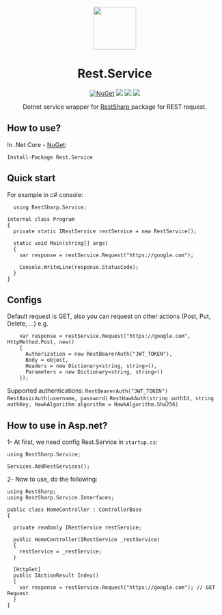 <div align="center">
  <p>
    <a href="https://www.nuget.org/packages/Rest.Service/" target="_blank">
      <img src="https://api.nuget.org/v3-flatcontainer/rest.service/1.0.4/icon" width="100px" />
    </a>
  <h1>Rest.Service</h1>
  </p>
  <p>
    <a href="https://www.nuget.org/packages/Rest.Service/" target="_blank"><img src="https://img.shields.io/nuget/v/Rest.Service.svg" alt="NuGet" /></a>
    <a href="https://docs.microsoft.com/en-us/aspnet/core/release-notes/aspnetcore-5.0" target="_blank"><img src="https://badgen.net/badge/.net/v5.0/purple"/></a>
    <a href="https://www.nuget.org/packages/Rest.Service" target="_blank"><img src="https://img.shields.io/nuget/dt/Rest.Service"/></a>
    <a href="https://github.com/ellerbrock/open-source-badges" target="_blank"><img src="https://badges.frapsoft.com/os/v1/open-source.svg?v=103"/></a>
  </p>
  <p>Dotnet service wrapper for <a href="https://github.com/restsharp/RestSharp"> RestSharp </a> package for REST request.</p>
</div>

## How to use?
In .Net Core - [NuGet](https://www.nuget.org/packages/Rest.Service):
```
Install-Package Rest.Service
```

## Quick start
For example in c# console:
```
  using RestSharp.Service;
```
```
internal class Program
{
  private static IRestService restService = new RestService();
  
  static void Main(string[] args)
  {
    var response = restService.Request("https://google.com");
      
    Console.WriteLine(response.StatusCode);
  }
}
```
## Configs
Default request is GET, also you can request on other actions (Post, Put, Delete, ...) e.g.
```
    var response = restService.Request("https://google.com", HttpMethod.Post, new()
    {
      Authorization = new RestBearerAuth("JWT_TOKEN"),
      Body = object,
      Headers = new Dictionary<string, string>(),
      Parameters = new Dictionary<string, string>()
    });
```
Supported authentications:
`RestBearerAuth("JWT_TOKEN")`
`RestBasicAuth(username, password)`
`RestHawkAuth(string authId, string authKey, HawkAlgorithm algorithm = HawkAlgorithm.Sha256)`

## How to use in Asp.net?
1- At first, we need config Rest.Service in `startup.cs`:
```
using RestSharp.Service;
```
```
Services.AddRestServices();
```

2- Now to use, do the following:
```
using RestSharp;
using RestSharp.Service.Interfaces;
```
```
public class HomeController : ControllerBase
{

  private readonly IRestService restService;
  
  public HomeController(IRestService _restService)
  {
    restService = _restService;
  }
  
  [HttpGet]
  public IActionResult Index()
  {
    var response = restService.Request("https://google.com"); // GET Request
  }
}
```
